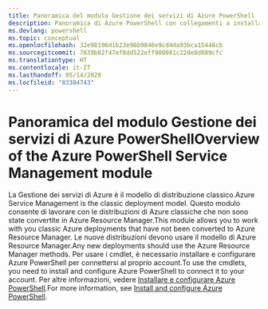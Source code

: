 ```yaml
---
title: Panoramica del modulo Gestione dei servizi di Azure PowerShell | Microsoft Docs
description: Panoramica di Azure PowerShell con collegamenti a installazione e configurazione.
ms.devlang: powershell
ms.topic: conceptual
ms.openlocfilehash: 32e98196d1b23e96b9846e9cd4da93bca15448cb
ms.sourcegitcommit: 7839b82f47ef8dd522eff900081c22de0d089cfc
ms.translationtype: HT
ms.contentlocale: it-IT
ms.lasthandoff: 05/14/2020
ms.locfileid: "83384743"
---
```

# <a name="overview-of-the-azure-powershell-service-management-module"></a><span data-ttu-id="e1df8-103">Panoramica del modulo Gestione dei servizi di Azure PowerShell</span><span class="sxs-lookup"><span data-stu-id="e1df8-103">Overview of the Azure PowerShell Service Management module</span></span>

<span data-ttu-id="e1df8-104">La Gestione dei servizi di Azure è il modello di distribuzione classico.</span><span class="sxs-lookup"><span data-stu-id="e1df8-104">Azure Service Management is the classic deployment model.</span></span> <span data-ttu-id="e1df8-105">Questo modulo consente di lavorare con le distribuzioni di Azure classiche che non sono state convertite in Azure Resource Manager.</span><span class="sxs-lookup"><span data-stu-id="e1df8-105">This module allows you to work with you classic Azure deployments that have not been converted to Azure Resource Manager.</span></span> <span data-ttu-id="e1df8-106">Le nuove distribuzioni devono usare il modello di Azure Resource Manager.</span><span class="sxs-lookup"><span data-stu-id="e1df8-106">Any new deployments should use the Azure Resource Manager methods.</span></span> <span data-ttu-id="e1df8-107">Per usare i cmdlet, è necessario installare e configurare Azure PowerShell per connettersi al proprio account.</span><span class="sxs-lookup"><span data-stu-id="e1df8-107">To use the cmdlets, you need to install and configure Azure PowerShell to connect it to your account.</span></span> <span data-ttu-id="e1df8-108">Per altre informazioni, vedere [Installare e configurare Azure PowerShell](install-azure-ps.md).</span><span class="sxs-lookup"><span data-stu-id="e1df8-108">For more information, see [Install and configure Azure PowerShell](install-azure-ps.md).</span></span>
